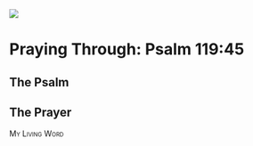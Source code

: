 <img class="intro-right" src="/images/art-paris-psalter.jpg">

<style>
  li {list-style-type: none;}
  p + ul {
    margin-top: -18px;
}
</style>

# Praying Through: Psalm 119:45

## The Psalm

## The Prayer

<div style="font-variant: small-caps;">
My Living Word
</div>

